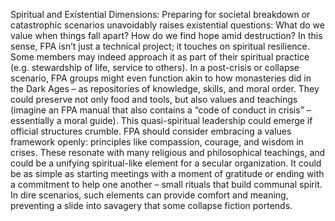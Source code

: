 Spiritual and Existential Dimensions: Preparing for societal breakdown or catastrophic scenarios unavoidably raises existential questions: What do we value when things fall apart? How do we find hope amid destruction? In this sense, FPA isn’t just a technical project; it touches on spiritual resilience. Some members may indeed approach it as part of their spiritual practice (e.g. stewardship of life, service to others). In a post-crisis or collapse scenario, FPA groups might even function akin to how monasteries did in the Dark Ages – as repositories of knowledge, skills, and moral order. They could preserve not only food and tools, but also values and teachings (imagine an FPA manual that also contains a “code of conduct in crisis” – essentially a moral guide). This quasi-spiritual leadership could emerge if official structures crumble. FPA should consider embracing a values framework openly: principles like compassion, courage, and wisdom in crises. These resonate with many religious and philosophical teachings, and could be a unifying spiritual-like element for a secular organization. It could be as simple as starting meetings with a moment of gratitude or ending with a commitment to help one another – small rituals that build communal spirit. In dire scenarios, such elements can provide comfort and meaning, preventing a slide into savagery that some collapse fiction portends.